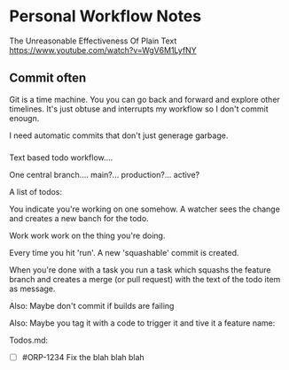 # Personal Workflow Notes


The Unreasonable Effectiveness Of Plain Text
https://www.youtube.com/watch?v=WgV6M1LyfNY

## Commit often

Git is a time machine. You you can go back and forward and explore other timelines. It's just obtuse and interrupts my workflow so I don't commit enougn.

I need automatic commits that don't just generage garbage.

###

Text based todo workflow....

One central branch.... main?... production?... active?

A list of todos:

You indicate you're working on one somehow.
A watcher sees the change and creates a new banch for the todo.

Work work work on the thing you're doing.

Every time you hit 'run'. A new 'squashable' commit is created.

When you're done with a task you run a task which squashs the feature branch and creates a merge (or pull request) with the text of the todo item as message.

Also:
Maybe don't commit if builds are failing

Also: Maybe you tag it with a code to trigger it and tive it a feature name:

Todos.md:

- [ ] #ORP-1234 Fix the blah blah blah
